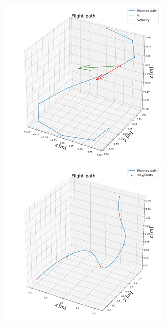 ![image](https://github.com/rongrong1314/path_planning_algorithm_train/blob/master/images/3d_traj.png)
![image](https://github.com/rongrong1314/path_planning_algorithm_train/blob/master/images/polynomial.png)
